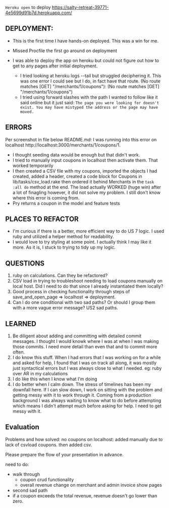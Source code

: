 `Heroku open` to deploy
https://salty-retreat-39771-4e5699d91b7d.herokuapp.com/

## DEPLOYMENT: 
- This is the first time I have hands-on deployed.  This was a win for me.

- Missed Procfile the first go around on deployment
- I was able to deploy the app on heroku but could not figure out how to get to any pages after initial deployment.  

    - I tried looking at heroku logs --tail but struggled deciphering it.  This was one error I could see but I do, in fact have that route. 
 (No route matches [GET] "/merchants/1/coupons"): (No route matches [GET] "/merchants/1/coupons")
   - I tried using forward slashes with the path I wanted to follow like it said online but it just said: 
`The page you were looking for doesn't exist.
You may have mistyped the address or the page may have moved.`


## ERRORS
Per screenshot in file below README.md: I was running into this error on localhost http://localhost:3000/merchants/1/coupons/1.
- I thought seeding data would be enough but that didn't work.
- I tried to manually input coupons in localhost then activate them. That worked temporarily
- I then created a CSV file with my coupons, imported the objects I had created, added a header, created a code block for Coupons in lib/tasks/csv_load.rake then ordered it behind Merchants in the `task :all do` method at the end.  The load actually WORKED (huge win) after a lot of finagling however, it did not solve my problem.  I still don't know where this error is coming from. 
- Pry returns a coupon in the model and feature tests

## PLACES TO REFACTOR
- I'm curious if there is a better, more efficient way to do US 7 logic.  I used ruby and utilized a helper method for readability.  
- I would love to try styling at some point.  I actually think I may like it more. As it is, I stuck to trying to tidy up my logic.  


## QUESTIONS
1. ruby on calculations.  Can they be refactored?
2. CSV load in trying to troubleshoot needing to load coupons manually on local host. Did I need to do that since I already instantiated them locally?
3. Good process in checking functionality through steps of save_and_open_page => localhost => deployment.  
4. Can I do one conditional with two sad paths?  Or should I group them with a more vague error message? US2 sad paths.  

## LEARNED
1. Be diligent about adding and committing with detailed commit messages.  I thought I would knowk where I was at when I was making those commits.  I need more detail than even that and to commit more often.  
2. I do know this stuff.  When I had errors that I was working on for a while and asked for help, I found that I was on track all along, it was mostly just syntactical errors but I was always close to what I needed. eg: ruby over AR in my calculations
3. I do like this when I know what I'm doing
4. I do better when I calm down.  The stress of timelines has been my downfall here.  If I can slow down, I work on sitting with the problem and getting messy with it to work through it.  Coming from a production background I was always waiting to know what to do before attempting which means I didn't attempt much before asking for help.  I need to get messy with it.  

## Evaluation
Problems and how solved: no coupons on localhost: added manually due to lack of csvload coupons. then added csv. 

Please prepare the flow of your presentation in advance.

need to do:
- walk through 
  - coupon crud functionality
  - overall revenue change on merchant and admin invoice show pages
- second sad path
- if a coupon exceeds the total revenue, revenue doesn't go lower than zero. 

